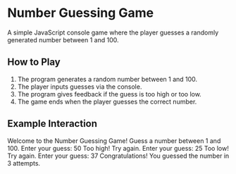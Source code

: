# Number Guessing Game

A simple JavaScript console game where the player guesses a randomly generated number between 1 and 100.

## How to Play
1. The program generates a random number between 1 and 100.
2. The player inputs guesses via the console.
3. The program gives feedback if the guess is too high or too low.
4. The game ends when the player guesses the correct number.

## Example Interaction

Welcome to the Number Guessing Game! Guess a number between 1 and 100. Enter your guess: 50 Too high! Try again. Enter your guess: 25 Too low! Try again. Enter your guess: 37 Congratulations! You guessed the number in 3 attempts.
